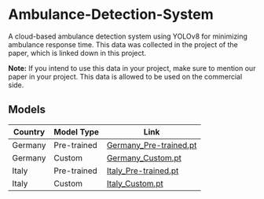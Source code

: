 # Ambulance-Detection-System

A cloud-based ambulance detection system using YOLOv8 for minimizing ambulance response time. This data was collected in the project of the paper, which is linked down in this project.

**Note:** If you intend to use this data in your project, make sure to mention our paper in your project. This data is allowed to be used on the commercial side.

## Models

| Country | Model Type | Link |
| ------- | ---------- | ---- |
| Germany | Pre-trained | [Germany_Pre-trained.pt](https://github.com/BaseelAlharbi/Ambulance-Detection-System/blob/main/Models/Germany/Germany_Pre-trained.pt) |
| Germany | Custom     | [Germany_Custom.pt](https://github.com/BaseelAlharbi/Ambulance-Detection-System/blob/main/Models/Germany/Germany_Custom.pt) |
| Italy   | Pre-trained | [Italy_Pre-trained.pt](https://github.com/BaseelAlharbi/Ambulance-Detection-System/blob/main/Models/Italy/Italy_Pre-trained.pt) |
| Italy   | Custom     | [Italy_Custom.pt](https://github.com/BaseelAlharbi/Ambulance-Detection-System/blob/main/Models/Italy/Italy_Custom.pt) |
